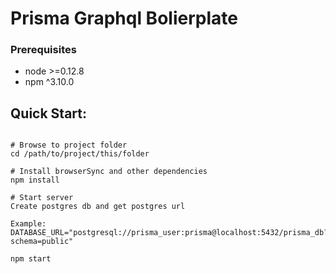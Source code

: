 # Prisma Graphql Bolierplate

### Prerequisites
* node >=0.12.8
* npm ^3.10.0

## Quick Start:

```shell

# Browse to project folder
cd /path/to/project/this/folder

# Install browserSync and other dependencies
npm install

# Start server
Create postgres db and get postgres url

Example:
DATABASE_URL="postgresql://prisma_user:prisma@localhost:5432/prisma_db?schema=public"

npm start

```
